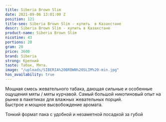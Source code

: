```yaml
---
title: Siberia Brown Slim
date: 2021-09-06 13:01:00 Z
position: 121
title-seo: Siberia Brown Slim - купить  в Казахстане
descr: Siberia Brown Slim - купить в Казахстане
product-name: Siberia Brown Slim
nicotine: 43
portions: 20
gram: 20
price: 3600
brand: Siberia
strong: Крепкий
taste: Табак, Мята.
image: "/uploads/SIBERIA%20BROWN%20SLIM%20-min.jpg"
has_availability: true
---
```


Мощная смесь жевательного табака, дающая сильные и особенные ощущения мяты / мяты курчавой.
Самый большой никотиновый опыт на рынке в пакетиках для влажных жевательных порций.  
Быстрое и мощное высвобождение аромата.

 Тонкий формат пака с удобной и незаметной посадкой за губой